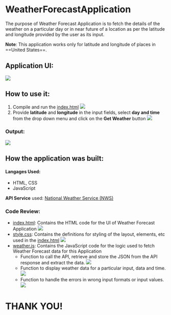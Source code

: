 # WeatherForecastApplication

The purpose of Weather Forecast Application is to fetch the details of the weather on a particular day or in near future of a location as per the latitude and longitude provided by the user as its input.

**Note**: This application works only for latitude and longitude of places in ==United States==.

## Application UI:

![](./images/WeatherForecastApp.png)

## How to use it:

1. Compile and run the [index.html](./index.html)
   ![](./images/index.png)
2. Provide **latitude** and **longitude** in the input fields, select **day and time** from the drop down menu and click on the **Get Weather** button
   ![](./images/steps.png)

### Output:
![](./images/output.png)

## How the application was built:

#### Langages Used:
* HTML, CSS
* JavaScript

**API Service** used: [National Weather Service (NWS)](https://www.weather.gov/documentation/services-web-api&sa=D&source=calendar&ust=1641768438693965&usg=AOvVaw3OWCV8Z2DjkIpuF6eXz_L2)

### Code Review:
* [index.html](./index.html): Contains the HTML code for the UI of Weather Forecast Application
  ![](./images/indexcode.png)
* [style.css](./style.css): Contains the definitions for styling of the layout, elements, etc used in the [index.html](./index.html) 
  ![](./images/css.png)
* [weather.js](./weather.js): Contains the JavaScript code for the logic used to fetch Weather Forecast data for this Application
  * Function to call the API, retrieve and store the JSON from the API response and extract the data.
    ![](./images/APIresponse.png)
  * Function to display weather data for a particular input, data and time.
    ![](./images/displayWeather.png)
  * Function to handle the errors in wrong input formats or input values.
    ![](./images/errorHandling.png)


# THANK YOU!




